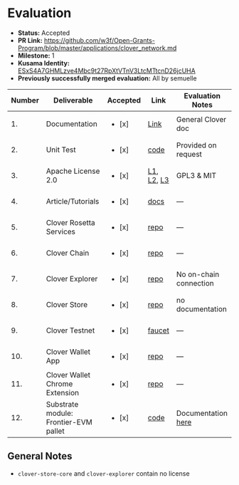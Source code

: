 # Evaluation

- **Status:** Accepted
- **PR Link:** https://github.com/w3f/Open-Grants-Program/blob/master/applications/clover_network.md
- **Milestone:** 1
- **Kusama Identity:** [ESxS4A7GHMLzve4Mbc9t27RpXtVTnV3LtcMTtcnD26jcUHA](https://polkascan.io/pre/kusama/account/ESxS4A7GHMLzve4Mbc9t27RpXtVTnV3LtcMTtcnD26jcUHA)
- **Previously successfully merged evaluation:** All by semuelle

| Number | Deliverable | Accepted | Link | Evaluation Notes |
| --- | --- | --- | --- | --- |
| 1. | Documentation | <ul><li>[x] </li></ul> | [Link](https://docs.clover.finance/) | General Clover doc |
| 2. | Unit Test | <ul><li>[x] </li></ul> | [code](https://github.com/clover-network/clover-sdk/tree/b7eea3a78009d758c274a2e1e8d3217b38e98bf3/tests) | Provided on request |
| 3. | Apache License 2.0 | <ul><li>[x] </li></ul> | [L1](https://github.com/clover-network/clover/blob/ebbe3721a4bfdea2a7b72f8316f4d4bd866491c0/LICENSE), [L2](https://github.com/clover-network/clover-mobile-wallet/blob/ae46db9913a99f4228e64a0cf48bfae40843023b/LICENSE), [L3](https://github.com/clover-network/clover-rosetta-service/blob/42060482a53b198cb425122e7211649e4f0bf8af/LICENSE.txt) | GPL3 & MIT |
| 4. | Article/Tutorials | <ul><li>[x] </li></ul> | [docs](https://docs.clover.finance/quick-start/local-node) | — |
| 5. | Clover Rosetta Services | <ul><li>[x] </li></ul> | [repo](https://github.com/clover-network/clover-rosetta-service/tree/42060482a53b198cb425122e7211649e4f0bf8af) | — |
| 6. | Clover Chain | <ul><li>[x] </li></ul> | [repo](https://github.com/clover-network/clover/tree/ebbe3721a4bfdea2a7b72f8316f4d4bd866491c0) | — |
| 7. | Clover Explorer | <ul><li>[x] </li></ul> | [repo](https://github.com/clover-network/clover-explorer/tree/a41f3d107889c82479d8414c9509e322dfc70aec) | No on-chain connection |
| 8. | Clover Store | <ul><li>[x] </li></ul> | [repo](https://github.com/clover-network/clover-store-core/tree/58fe34a68e42856e070cf0d714a231aac07eca1a) | no documentation |
| 9. | Clover Testnet | <ul><li>[x] </li></ul> | [faucet](http://faucet.clovernode.com) | — |
| 10. | Clover Wallet App | <ul><li>[x] </li></ul> | [repo](https://github.com/clover-network/clover-mobile-wallet/tree/ae46db9913a99f4228e64a0cf48bfae40843023b) | — |
| 11. | Clover Wallet Chrome Extension | <ul><li>[x] </li></ul> | [repo](https://github.com/clover-network/clover-mulichain-wallet/tree/f59908600ed133fe024b3871d05bfcead8c6a983) | — |
| 12. | Substrate module: Frontier-EVM pallet | <ul><li>[x] </li></ul> | [code](https://github.com/clover-network/clover/tree/aa8687d3174587217cde0754ad88a7f5eb1d8406/modules) | Documentation [here](https://docs.clover.finance/technical-documentation/clover-evm) |




## General Notes

- `clover-store-core` and `clover-explorer` contain no license
